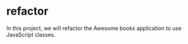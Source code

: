 # refactor
In this project, we will refactor the Awesome books application to use JavaScript classes.
